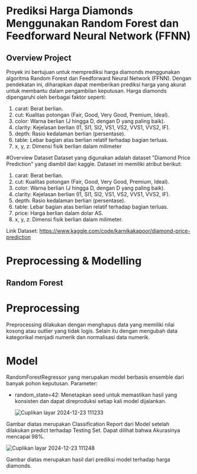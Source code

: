 # Prediksi Harga Diamonds Menggunakan Random Forest dan Feedforward Neural Network (FFNN)
## Overview Project
Proyek ini bertujuan untuk memprediksi harga diamonds menggunakan algoritma Random Forest dan Feedforward Neural Network (FFNN). Dengan pendekatan ini, diharapkan dapat memberikan prediksi harga yang akurat untuk membantu dalam pengambilan keputusan. Harga diamonds dipengaruhi oleh berbagai faktor seperti:
1. carat: Berat berlian.
2. cut: Kualitas potongan (Fair, Good, Very Good, Premium, Ideal).
3. color: Warna berlian (J hingga D, dengan D yang paling baik).
4. clarity: Kejelasan berlian (I1, SI1, SI2, VS1, VS2, VVS1, VVS2, IF).
5. depth: Rasio kedalaman berlian (persentase).
6. table: Lebar bagian atas berlian relatif terhadap bagian terluas.
7. x, y, z: Dimensi fisik berlian dalam milimeter

#Overview Dataset
Dataset yang digunakan adalah dataset "Diamond Price Prediction" yang diambil dari kaggle. Dataset ini memiliki atribut berikut:
1. carat: Berat berlian.
2. cut: Kualitas potongan (Fair, Good, Very Good, Premium, Ideal).
3. color: Warna berlian (J hingga D, dengan D yang paling baik).
4. clarity: Kejelasan berlian (I1, SI1, SI2, VS1, VS2, VVS1, VVS2, IF).
5. depth: Rasio kedalaman berlian (persentase).
6. table: Lebar bagian atas berlian relatif terhadap bagian terluas.
7. price: Harga berlian dalam dolar AS.
8. x, y, z: Dimensi fisik berlian dalam milimeter.

Link Dataset: https://www.kaggle.com/code/karnikakapoor/diamond-price-prediction

# Preprocessing & Modelling
## Random Forest
# Preprocessing
Preprocessing dilakukan dengan menghapus data yang memiliki nilai kosong atau outlier yang tidak logis. Selain itu dengan mengubah data kategorikal menjadi numerik dan normalisasi data numerik.

# Model
RandomForestRegressor yang merupakan model berbasis ensemble dari banyak pohon keputusan.
Parameter:
- random_state=42: Menetapkan seed untuk memastikan hasil yang konsisten dan dapat direproduksi setiap kali model dijalankan.

  ![Cuplikan layar 2024-12-23 111233](https://github.com/user-attachments/assets/9e8795b6-56d3-4498-b8aa-44bb753a1ebd)

Gambar diatas merupakan Classification Report dari Model setelah dilakukan predict terhadap Testing Set. Dapat dilihat bahwa Akurasinya mencapai 98%.

![Cuplikan layar 2024-12-23 111248](https://github.com/user-attachments/assets/110bccc3-640a-4ee7-95a5-dfcc51d0971a)

Gambar diatas merupakan hasil dari prediksi model terhadap harga diamonds.
